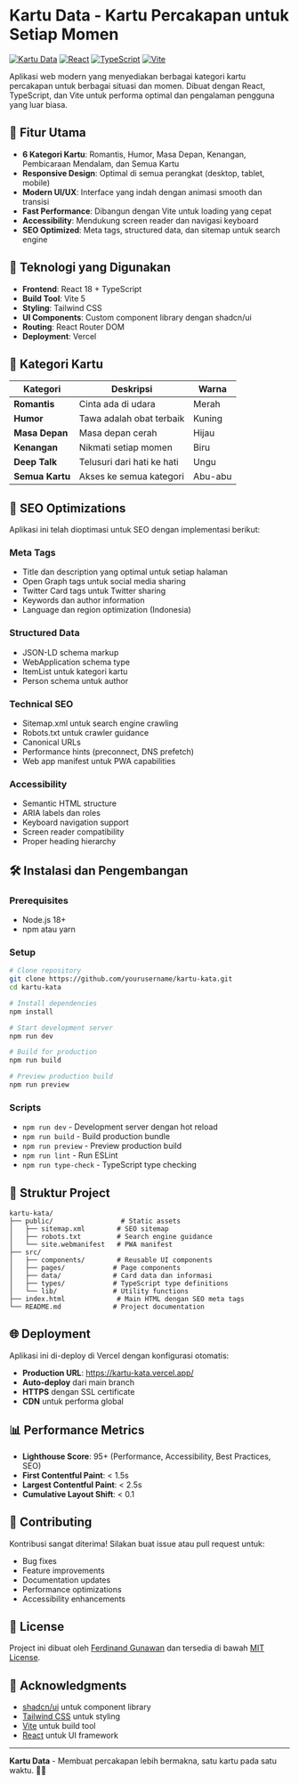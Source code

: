 # Kartu Data - Kartu Percakapan untuk Setiap Momen

[![Kartu Data](https://img.shields.io/badge/Kartu%20Data-Web%20App-blue?style=for-the-badge&logo=react)](https://kartu-kata.vercel.app/)
[![React](https://img.shields.io/badge/React-18.0+-61DAFB?style=flat-square&logo=react)](https://reactjs.org/)
[![TypeScript](https://img.shields.io/badge/TypeScript-5.0+-3178C6?style=flat-square&logo=typescript)](https://www.typescriptlang.org/)
[![Vite](https://img.shields.io/badge/Vite-5.0+-646CFF?style=flat-square&logo=vite)](https://vitejs.dev/)

Aplikasi web modern yang menyediakan berbagai kategori kartu percakapan untuk berbagai situasi dan momen. Dibuat dengan React, TypeScript, dan Vite untuk performa optimal dan pengalaman pengguna yang luar biasa.

## 🌟 Fitur Utama

- **6 Kategori Kartu**: Romantis, Humor, Masa Depan, Kenangan, Pembicaraan Mendalam, dan Semua Kartu
- **Responsive Design**: Optimal di semua perangkat (desktop, tablet, mobile)
- **Modern UI/UX**: Interface yang indah dengan animasi smooth dan transisi
- **Fast Performance**: Dibangun dengan Vite untuk loading yang cepat
- **Accessibility**: Mendukung screen reader dan navigasi keyboard
- **SEO Optimized**: Meta tags, structured data, dan sitemap untuk search engine

## 🚀 Teknologi yang Digunakan

- **Frontend**: React 18 + TypeScript
- **Build Tool**: Vite 5
- **Styling**: Tailwind CSS
- **UI Components**: Custom component library dengan shadcn/ui
- **Routing**: React Router DOM
- **Deployment**: Vercel

## 📱 Kategori Kartu

| Kategori | Deskripsi | Warna |
|----------|-----------|-------|
| **Romantis** | Cinta ada di udara | Merah |
| **Humor** | Tawa adalah obat terbaik | Kuning |
| **Masa Depan** | Masa depan cerah | Hijau |
| **Kenangan** | Nikmati setiap momen | Biru |
| **Deep Talk** | Telusuri dari hati ke hati | Ungu |
| **Semua Kartu** | Akses ke semua kategori | Abu-abu |

## 🎯 SEO Optimizations

Aplikasi ini telah dioptimasi untuk SEO dengan implementasi berikut:

### Meta Tags
- Title dan description yang optimal untuk setiap halaman
- Open Graph tags untuk social media sharing
- Twitter Card tags untuk Twitter sharing
- Keywords dan author information
- Language dan region optimization (Indonesia)

### Structured Data
- JSON-LD schema markup
- WebApplication schema type
- ItemList untuk kategori kartu
- Person schema untuk author

### Technical SEO
- Sitemap.xml untuk search engine crawling
- Robots.txt untuk crawler guidance
- Canonical URLs
- Performance hints (preconnect, DNS prefetch)
- Web app manifest untuk PWA capabilities

### Accessibility
- Semantic HTML structure
- ARIA labels dan roles
- Keyboard navigation support
- Screen reader compatibility
- Proper heading hierarchy

## 🛠️ Instalasi dan Pengembangan

### Prerequisites
- Node.js 18+ 
- npm atau yarn

### Setup
```bash
# Clone repository
git clone https://github.com/yourusername/kartu-kata.git
cd kartu-kata

# Install dependencies
npm install

# Start development server
npm run dev

# Build for production
npm run build

# Preview production build
npm run preview
```

### Scripts
- `npm run dev` - Development server dengan hot reload
- `npm run build` - Build production bundle
- `npm run preview` - Preview production build
- `npm run lint` - Run ESLint
- `npm run type-check` - TypeScript type checking

## 📁 Struktur Project

```
kartu-kata/
├── public/                 # Static assets
│   ├── sitemap.xml        # SEO sitemap
│   ├── robots.txt         # Search engine guidance
│   └── site.webmanifest   # PWA manifest
├── src/
│   ├── components/        # Reusable UI components
│   ├── pages/            # Page components
│   ├── data/             # Card data dan informasi
│   ├── types/            # TypeScript type definitions
│   └── lib/              # Utility functions
├── index.html             # Main HTML dengan SEO meta tags
└── README.md             # Project documentation
```

## 🌐 Deployment

Aplikasi ini di-deploy di Vercel dengan konfigurasi otomatis:

- **Production URL**: https://kartu-kata.vercel.app/
- **Auto-deploy** dari main branch
- **HTTPS** dengan SSL certificate
- **CDN** untuk performa global

## 📊 Performance Metrics

- **Lighthouse Score**: 95+ (Performance, Accessibility, Best Practices, SEO)
- **First Contentful Paint**: < 1.5s
- **Largest Contentful Paint**: < 2.5s
- **Cumulative Layout Shift**: < 0.1

## 🤝 Contributing

Kontribusi sangat diterima! Silakan buat issue atau pull request untuk:

- Bug fixes
- Feature improvements
- Documentation updates
- Performance optimizations
- Accessibility enhancements

## 📄 License

Project ini dibuat oleh [Ferdinand Gunawan](https://github.com/ferdinandgunawan) dan tersedia di bawah [MIT License](LICENSE).

## 🙏 Acknowledgments

- [shadcn/ui](https://ui.shadcn.com/) untuk component library
- [Tailwind CSS](https://tailwindcss.com/) untuk styling
- [Vite](https://vitejs.dev/) untuk build tool
- [React](https://reactjs.org/) untuk UI framework

---

**Kartu Data** - Membuat percakapan lebih bermakna, satu kartu pada satu waktu. 💬✨
